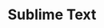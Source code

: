 ---
title: "Sublime Text"
group: "Code Editor & Software"
address: "https://www.sublimetext.com/"
icon: "sublimetext.svg"
---